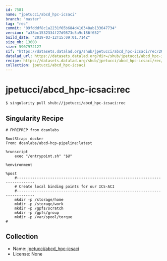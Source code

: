 ```yaml
---
id: 7581
name: "jpetucci/abcd_hpc-icsaci"
branch: "master"
tag: "rec"
commit: "09fdddf8c1a2231f65b684d410348ab133647734"
version: "a38bc1532334f27d9873c5a9c186f652"
build_date: "2019-03-12T15:09:01.714Z"
size_mb: 13608
size: 5907972127
sif: "https://datasets.datalad.org/shub/jpetucci/abcd_hpc-icsaci/rec/2019-03-12-09fdddf8-a38bc153/a38bc1532334f27d9873c5a9c186f652.simg"
datalad_url: https://datasets.datalad.org?dir=/shub/jpetucci/abcd_hpc-icsaci/rec/2019-03-12-09fdddf8-a38bc153/
recipe: https://datasets.datalad.org/shub/jpetucci/abcd_hpc-icsaci/rec/2019-03-12-09fdddf8-a38bc153/Singularity
collection: jpetucci/abcd_hpc-icsaci
---
```


# jpetucci/abcd_hpc-icsaci:rec

```bash
$ singularity pull shub://jpetucci/abcd_hpc-icsaci:rec
```

## Singularity Recipe

```singularity
# FMRIPREP from dcanlabs

BootStrap: docker
From: dcanlabs/abcd-hcp-pipeline:latest

%runscript
    exec "/entrypoint.sh" "$@"

%environment

%post
    #------------------------------------------------------------------------------
    # Create local binding points for our ICS-ACI
    #------------------------------------------------------------------------------
    mkdir -p /storage/home
    mkdir -p /storage/work
    mkdir -p /gpfs/scratch
    mkdir -p /gpfs/group
    mkdir -p /var/spool/torque
#
```

## Collection

 - Name: [jpetucci/abcd_hpc-icsaci](https://github.com/jpetucci/abcd_hpc-icsaci)
 - License: None

